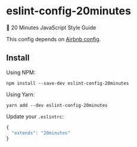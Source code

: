 # eslint-config-20minutes
:nail_care: 20 Minutes JavaScript Style Guide

This config depends on [Airbnb config](https://github.com/airbnb/javascript).

## Install

Using NPM:
```
npm install --save-dev eslint-config-20minutes
```

Using Yarn:
```
yarn add --dev eslint-config-20minutes
```

Update your `.eslintrc`:

```js
{
  "extends": "20minutes"
}
```
